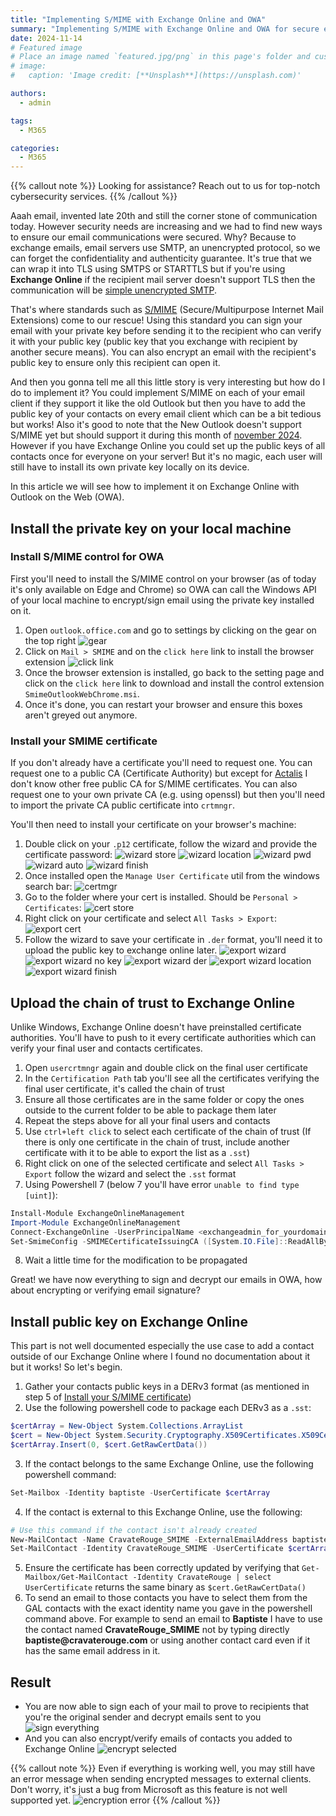 ```yaml
---
title: "Implementing S/MIME with Exchange Online and OWA"
summary: "Implementing S/MIME with Exchange Online and OWA for secure email communications"
date: 2024-11-14
# Featured image
# Place an image named `featured.jpg/png` in this page's folder and customize its options here.
# image:
#   caption: 'Image credit: [**Unsplash**](https://unsplash.com)'

authors:
  - admin

tags:
  - M365

categories:
  - M365
---
```

{{% callout note %}}
Looking for assistance? Reach out to us for top-notch cybersecurity services.
{{% /callout %}}

Aaah email, invented late 20th and still the corner stone of communication today. However security needs are increasing and we had to find new ways to ensure our email communications were secured. Why? Because to exchange emails, email servers use SMTP, an unencrypted protocol, so we can forget the confidentiality and authenticity guarantee. It's true that we can wrap it into TLS using SMTPS or STARTTLS but if you're using **Exchange Online** if the recipient mail server doesn't support TLS then the communication will be [simple unencrypted SMTP](https://learn.microsoft.com/en-us/purview/exchange-online-uses-tls-to-secure-email-connections#tls-basics-for-microsoft-365-and-exchange-online). 

That's where standards such as [S/MIME](https://en.wikipedia.org/wiki/S/MIME) (Secure/Multipurpose Internet Mail Extensions) come to our rescue!
Using this standard you can sign your email with your private key before sending it to the recipient who can verify it with your public key (public key that you exchange with recipient by another secure means). You can also encrypt an email with the recipient's public key to ensure only this recipient can open it.

And then you gonna tell me all this little story is very interesting but how do I do to implement it? You could implement S/MIME on each of your email client if they support it like the old Outlook but then you have to add the public key of your contacts on every email client which can be a bit tedious but works! Also it's good to note that the New Outlook doesn't support S/MIME yet but should support it during this month of [november 2024](https://www.microsoft.com/en-us/microsoft-365/roadmap?filters=Outlook%2CDesktop%2CWeb&searchterms=s%2Fmime).
However if you have Exchange Online you could set up the public keys of all contacts once for everyone on your server! But it's no magic, each user will still have to install its own private key locally on its device.

In this article we will see how to implement it on Exchange Online with Outlook on the Web (OWA).

## Install the private key on your local machine
### Install S/MIME control for OWA
First you'll need to install the S/MIME control on your browser (as of today it's only available on Edge and Chrome) so OWA can call the Windows API of your local machine to encrypt/sign email using the private key installed on it.
1. Open `outlook.office.com` and go to settings by clicking on the gear on the top right
![gear](smime/smime_control1.png)
2. Click on `Mail > SMIME` and on the `click here` link to install the browser extension
![click link](smime/smime_control2.png)
3. Once the browser extension is installed, go back to the setting page and click on the `click here` link to download and install the control extension `SmimeOutlookWebChrome.msi`.
4. Once it's done, you can restart your browser and ensure this boxes aren't greyed out anymore.

### Install your SMIME certificate
If you don't already have a certificate you'll need to request one. You can request one to a public CA (Certificate Authority) but except for [Actalis](https://extrassl.actalis.it/portal/uapub/freemail?lang=en) I don't know other free public CA for S/MIME certificates. You can also request one to your own private CA (e.g. using openssl) but then you'll need to import the private CA public certificate into `crtmngr`.

You'll then need to install your certificate on your browser's machine:
1. Double click on your `.p12` certificate, follow the wizard and provide the certificate password:
![wizard store](smime/cert_install1.png)
![wizard location](smime/cert_install2.png)
![wizard pwd](smime/cert_install3.png)
![wizard auto](smime/cert_install4.png)
![wizard finish](smime/cert_install5.png)
2. Once installed open the `Manage User Certificate` util from the windows search bar:
![certmgr](smime/cert_install6.png)
3. Go to the folder where your cert is installed. Should be `Personal > Certificates`:
![cert store](smime/cert_install7.png)
4. Right click on your certificate and select `All Tasks > Export`:
![export cert](smime/cert_install8.png)
5. Follow the wizard to save your certificate in `.der` format, you'll need it to upload the public key to exchange online later.
![export wizard](smime/cert_install9.png)
![export wizard no key](smime/cert_install10.png)
![export wizard der](smime/cert_install11.png)
![export wizard location](smime/cert_install12.png)
![export wizard finish](smime/cert_install13.png)

## Upload the chain of trust to Exchange Online
Unlike Windows, Exchange Online doesn't have preinstalled certificate authorities. You'll have to push to it every certificate authorities which can verify your final user and contacts certificates.
1. Open `usercrtmngr` again and double click on the final user certificate
2. In the `Certification Path` tab you'll see all the certificates verifying the final user certificate, it's called the chain of trust
3. Ensure all those certificates are in the same folder or copy the ones outside to the current folder to be able to package them later
4. Repeat the steps above for all your final users and contacts
5. Use `ctrl+left click` to select each certificate of the chain of trust (If there is only one certificate in the chain of trust, include another certificate with it to be able to export the list as a `.sst`)
6. Right click on one of the selected certificate and select `All Tasks > Export` follow the wizard and select the `.sst` format
7. Using Powershell 7 (below 7 you'll have error `unable to find type [uint]`):
```ps1
Install-Module ExchangeOnlineManagement
Import-Module ExchangeOnlineManagement
Connect-ExchangeOnline -UserPrincipalName <exchangeadmin_for_yourdomain>
Set-SmimeConfig -SMIMECertificateIssuingCA ([System.IO.File]::ReadAllBytes('C:\Users\Gold\Downloads\chainOfTrust.sst'))
```
8. Wait a little time for the modification to be propagated

Great! we have now everything to sign and decrypt our emails in OWA, how about encrypting or verifying email signature?

## Install public key on Exchange Online
This part is not well documented especially the use case to add a contact outside of our Exchange Online where I found no documentation about it but it works! So let's begin.

1. Gather your contacts public keys in a DERv3 format (as mentioned in step 5 of [Install your S/MIME certificate](#install-your-smime-certificate))
2. Use the following powershell code to package each DERv3 as a `.sst`:
```ps1
$certArray = New-Object System.Collections.ArrayList
$cert = New-Object System.Security.Cryptography.X509Certificates.X509Certificate2("D:\Gold\Documents\VM-apps\baptiste@cravaterouge.com.cer") <- DERv3 format
$certArray.Insert(0, $cert.GetRawCertData())
```
3. If the contact belongs to the same Exchange Online, use the following powershell command:
```ps1
Set-Mailbox -Identity baptiste -UserCertificate $certArray
```
4. If the contact is external to this Exchange Online, use the following:
```ps1
# Use this command if the contact isn't already created
New-MailContact -Name CravateRouge_SMIME -ExternalEmailAddress baptiste@cravaterouge.com
Set-MailContact -Identity CravateRouge_SMIME -UserCertificate $certArray
```
5. Ensure the certificate has been correctly updated by verifying that `Get-Mailbox/Get-MailContact -Identity CravateRouge | select UserCertificate` returns the same binary as `$cert.GetRawCertData()`
6. To send an email to those contacts you have to select them from the GAL contacts with the exact identity name you gave in the powershell command above. For example to send an email to __Baptiste__ I have to use the contact named __CravateRouge_SMIME__ not by typing directly __baptiste@cravaterouge.com__ or using another contact card even if it has the same email address in it.

## Result
- You are now able to sign each of your mail to prove to recipients that you're the original sender and decrypt emails sent to you
![sign everything](smime/sign_everything.png)
- And you can also encrypt/verify emails of contacts you added to Exchange Online
![encrypt selected](smime/encrypt_whitelisted.png)

{{% callout note %}}
Even if everything is working well, you may still have an error message when sending encrypted messages to external clients. Don't worry, it's just a bug from Microsoft as this feature is not well supported yet.
![encryption error](smime/error_encrypted.png)
{{% /callout %}}